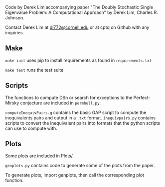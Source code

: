 Code by Derek Lim accompanying paper "The Doubly Stochastic Single Eigenvalue Problem: A Computational Approach" by Derek Lim, Charles R. Johnson.

Contact Derek Lim at dl772@cornell.edu or at cptq on Github with any inquiries.

## Make
`make init` uses pip to install requirements as found in `requirements.txt`

`make test` runs the test suite

## Scripts
The functions to compute DSn or search for exceptions to the Perfect-Mirsky conjecture are included in `permhull.py`.

`computeInequivPairs.g` contains the basic GAP script to compute the inequivalents pairs and output in a `.txt` format. `inequivpairs.py` contains scripts to convert the inequivalent pairs into formats that the python scripts can use to compute with.

## Plots 
Some plots are included in Plots/

`genplots.py` contains code to generate some of the plots from the paper.

To generate plots, import genplots, then call the corresponding plot function.
